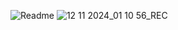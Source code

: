 ![Readme](https://github.com/user-attachments/assets/4ca00a05-8f43-478f-987e-3ae735241d5e)
![12 11 2024_01 10 56_REC](https://github.com/user-attachments/assets/04407cd7-a6dc-4a5e-84f4-1fd76a3b4d3a)
